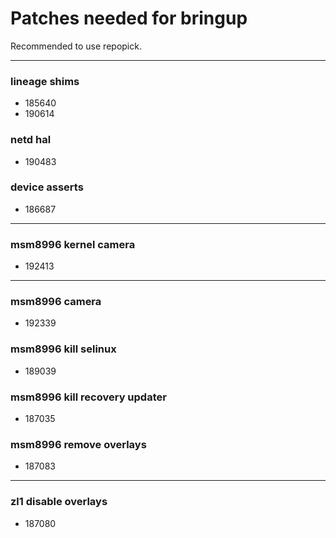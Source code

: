 # Patches needed for bringup

Recommended to use repopick.

-----
### lineage shims
- 185640
- 190614
### netd hal
- 190483
### device asserts
- 186687
-----
### msm8996 kernel camera
- 192413
-----
### msm8996 camera
- 192339
### msm8996 kill selinux
- 189039
### msm8996 kill recovery updater
- 187035
### msm8996 remove overlays
- 187083
-----
### zl1 disable overlays
- 187080
